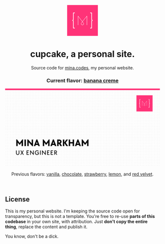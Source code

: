 <div align="center">
  <img alt="" src="./logo.jpg" width="100" />
  <h1>cupcake, a personal site.</h1>
  <p>Source code for <a href="https://mina.codes/" target="_blank">mina.codes</a>, my personal website.</p>
  <h3>Current flavor: <a href="https://github.com/minamarkham/cupcake/tree/6.0%E2%80%94banana-creme">banana creme</a></h3>

  <img alt="" src="./cover.jpg" width="900" />

  <p>
    Previous flavors:
    <a href="https://2006.mina.codes/" target="_blank">vanilla</a>,
    <a href="https://2008.mina.codes/" target="_blank">chocolate</a>,
    <a href="https://2011.mina.codes/" target="_blank">strawberry</a>,
    <a href="https://2012.mina.codes/" target="_blank">lemon</a>,
    and <a href="https://2013.mina.codes/" target="_blank">red velvet</a>.
  </p>
</div>
<br/>

## License

This is my personal website. I'm keeping the source code open for transparency, but this is not a template. You're free to re-use __parts of this codebase__ in your own site, with attribution. Just __don't copy the entire thing__, replace the content and publish it.

You know, don't be a dick.